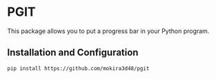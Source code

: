 # PGIT
This package allows you to put a progress bar in your Python program.


## Installation and Configuration

```sh
pip install https://github.com/mokira3d48/pgit
```
